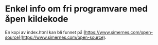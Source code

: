 # Enkel info om fri programvare med åpen kildekode

En kopi av index.html kan bli funnet på [https://www.simernes.com/open-source](https://www.simernes.com/open-source).
